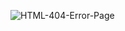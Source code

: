 ![HTML-404-Error-Page](https://github.com/user-attachments/assets/74a43828-c2dd-41bf-a813-499b2b62952f)

